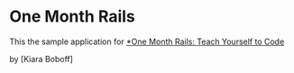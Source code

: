 # One Month Rails

This the sample application for
[*One Month Rails: Teach Yourself to Code](http://onemonthrails.com)

by [Kiara Boboff]